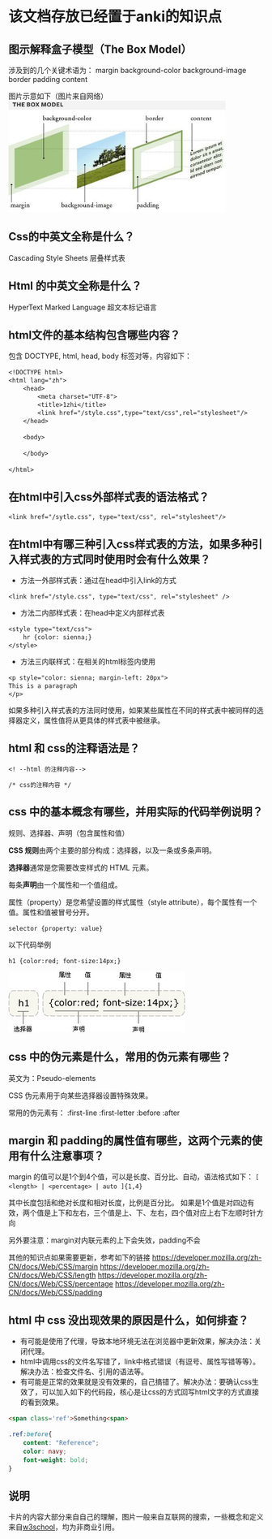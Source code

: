 # 该文档存放已经置于anki的知识点

## 图示解释盒子模型（The Box Model）
涉及到的几个关键术语为：
margin
background-color
background-image
border
padding
content

图片示意如下（图片来自网络）
![](./_image/2020-09-07/2020-09-07-15-03-53.png)

## Css的中英文全称是什么？
Cascading Style Sheets
层叠样式表

## Html 的中英文全称是什么？
HyperText Marked Language
超文本标记语言


## html文件的基本结构包含哪些内容？

包含 DOCTYPE, html, head, body 标签对等，内容如下：
```
<!DOCTYPE html>
<html lang="zh">
    <head>
        <meta charset="UTF-8">
        <title>1zhi</title>
        <link href="/style.css",type="text/css",rel="stylesheet"/>
    </head>

    <body>

    </body>

</html>
```

## 在html中引入css外部样式表的语法格式？

```
<link href="/sytle.css", type="text/css", rel="stylesheet"/>
```

## 在html中有哪三种引入css样式表的方法，如果多种引入样式表的方式同时使用时会有什么效果？

* 方法一外部样式表：通过在head中引入link的方式
```
<link href="/style.css", type="text/css", rel="stylesheet" />
```
* 方法二内部样式表：在head中定义内部样式表
```
<style type="text/css">
    hr {color: sienna;}
</style>
```
* 方法三内联样式：在相关的html标签内使用
```
<p style="color: sienna; margin-left: 20px">
This is a paragraph
</p>
```

如果多种引入样式表的方法同时使用，如果某些属性在不同的样式表中被同样的选择器定义，属性值将从更具体的样式表中被继承。

## html 和 css的注释语法是？
```
<! --html 的注释内容-->
```

```
/* css的注释内容 */
```

## css 中的基本概念有哪些，并用实际的代码举例说明？

规则、选择器、声明（包含属性和值）

**CSS 规则**由两个主要的部分构成：选择器，以及一条或多条声明。

**选择器**通常是您需要改变样式的 HTML 元素。

每条**声明**由一个属性和一个值组成。

属性（property）是您希望设置的样式属性（style attribute），每个属性有一个值。属性和值被冒号分开。

```
selector {property: value}
```

以下代码举例
```
h1 {color:red; font-size:14px;}
```
![](./_image/2020-09-07/2020-09-07-16-15-53.jpg)


## css 中的伪元素是什么，常用的伪元素有哪些？

英文为：Pseudo-elements

CSS 伪元素用于向某些选择器设置特殊效果。

常用的伪元素有：
:first-line
:first-letter
:before
:after


## margin 和 padding的属性值有哪些，这两个元素的使用有什么注意事项？

margin 的值可以是1个到4个值，可以是长度、百分比、自动，语法格式如下：
`[ <length> | <percentage> | auto ]{1,4}`

其中长度包括和绝对长度和相对长度，比例是百分比。
如果是1个值是对四边有效，两个值是上下和左右，三个值是上、下、左右，四个值对应上右下左顺时针方向

另外要注意：margin对内联元素的上下会失效，padding不会

其他的知识点如果需要更新，参考如下的链接
https://developer.mozilla.org/zh-CN/docs/Web/CSS/margin
https://developer.mozilla.org/zh-CN/docs/Web/CSS/length
https://developer.mozilla.org/zh-CN/docs/Web/CSS/percentage
https://developer.mozilla.org/zh-CN/docs/Web/CSS/padding


## html 中 css 没出现效果的原因是什么，如何排查？

* 有可能是使用了代理，导致本地环境无法在浏览器中更新效果，解决办法：关闭代理。
* html中调用css的文件名写错了，link中格式错误（有逗号、属性写错等等）。解决办法：检查文件名、引用的语法等。
* 有可能是正常的效果就是没有效果的，自己搞错了。解决办法：要确认css生效了，可以加入如下的代码段，核心是让css的方式回写html文字的方式直接的看到效果。

```html
<span class='ref'>Something<span>
```

```css
.ref:before{
    content: "Reference";
    color: navy;
    font-weight: bold;
}
```

## 说明

卡片的内容大部分来自自己的理解，图片一般来自互联网的搜索，一些概念和定义来自[w3school](https://www.w3school.com.cn/css/css_syntax.asp)，均为非商业引用。
